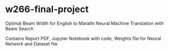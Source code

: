 # w266-final-project
Optimal Beam Width for English to Marathi Neural Machine Translation with Beam Search

Contains Report PDF, Jupyter Notebook with code, Weights file for Neural Network and Dataset file
